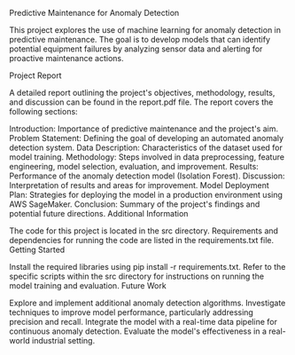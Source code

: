 Predictive Maintenance for Anomaly Detection

This project explores the use of machine learning for anomaly detection in predictive maintenance. The goal is to develop models that can identify potential equipment failures by analyzing sensor data and alerting for proactive maintenance actions.

Project Report

A detailed report outlining the project's objectives, methodology, results, and discussion can be found in the report.pdf file. The report covers the following sections:

Introduction: Importance of predictive maintenance and the project's aim.
Problem Statement: Defining the goal of developing an automated anomaly detection system.
Data Description: Characteristics of the dataset used for model training.
Methodology: Steps involved in data preprocessing, feature engineering, model selection, evaluation, and improvement.
Results: Performance of the anomaly detection model (Isolation Forest).
Discussion: Interpretation of results and areas for improvement.
Model Deployment Plan: Strategies for deploying the model in a production environment using AWS SageMaker.
Conclusion: Summary of the project's findings and potential future directions.
Additional Information

The code for this project is located in the src directory.
Requirements and dependencies for running the code are listed in the requirements.txt file.
Getting Started

Install the required libraries using pip install -r requirements.txt.
Refer to the specific scripts within the src directory for instructions on running the model training and evaluation.
Future Work

Explore and implement additional anomaly detection algorithms.
Investigate techniques to improve model performance, particularly addressing precision and recall.
Integrate the model with a real-time data pipeline for continuous anomaly detection.
Evaluate the model's effectiveness in a real-world industrial setting.
